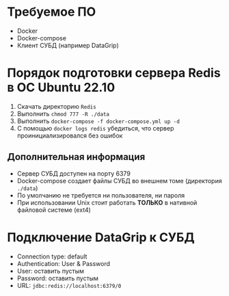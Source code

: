 # Требуемое ПО
* Docker
* Docker-compose
* Клиент СУБД (например DataGrip)

# Порядок подготовки сервера Redis в ОС Ubuntu 22.10
1. Скачать директорию `Redis`
2. Выполнить `chmod 777 -R ./data`
4. Выполнить `docker-compose -f docker-compose.yml up -d`
5. С помощью `docker logs redis` убедиться, что сервер проинициализировался без ошибок

## Дополнительная информация
* Сервер СУБД доступен на порту 6379
* Docker-compose создает файлы СУБД во внешнем томе (директория `./data`)
* По умолчанию не требуется ни пользователя, ни пароля
* При использовании Unix стоит работать **ТОЛЬКО** в нативной файловой системе (ext4)

# Подключение DataGrip к СУБД
- Connection type: default
- Authentication: User & Password
- User: оставить пустым
- Password: оставить пустым
- URL: `jdbc:redis://localhost:6379/0`
